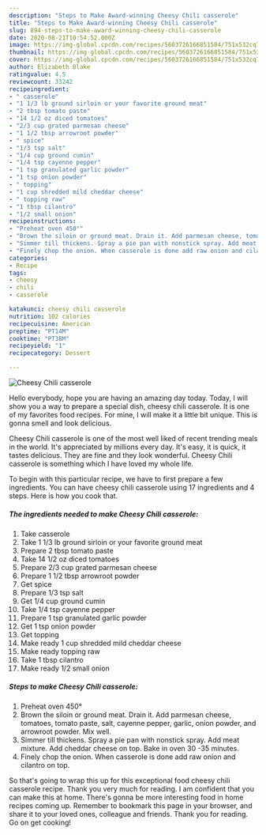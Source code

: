 ```yaml
---
description: "Steps to Make Award-winning Cheesy Chili casserole"
title: "Steps to Make Award-winning Cheesy Chili casserole"
slug: 894-steps-to-make-award-winning-cheesy-chili-casserole
date: 2020-08-21T10:54:52.000Z
image: https://img-global.cpcdn.com/recipes/5603726166851584/751x532cq70/cheesy-chili-casserole-recipe-main-photo.jpg
thumbnail: https://img-global.cpcdn.com/recipes/5603726166851584/751x532cq70/cheesy-chili-casserole-recipe-main-photo.jpg
cover: https://img-global.cpcdn.com/recipes/5603726166851584/751x532cq70/cheesy-chili-casserole-recipe-main-photo.jpg
author: Elizabeth Blake
ratingvalue: 4.5
reviewcount: 33242
recipeingredient:
- " casserole"
- "1 1/3 lb ground sirloin or your favorite ground meat"
- "2 tbsp tomato paste"
- "14 1/2 oz diced tomatoes"
- "2/3 cup grated parmesan cheese"
- "1 1/2 tbsp arrowroot powder"
- " spice"
- "1/3 tsp salt"
- "1/4 cup ground cumin"
- "1/4 tsp cayenne pepper"
- "1 tsp granulated garlic powder"
- "1 tsp onion powder"
- " topping"
- "1 cup shredded mild cheddar cheese"
- " topping raw"
- "1 tbsp cilantro"
- "1/2 small onion"
recipeinstructions:
- "Preheat oven 450°"
- "Brown the siloin or ground meat. Drain it. Add parmesan cheese, tomatoes, tomato paste, salt, cayenne pepper, garlic,  onion powder,  and arrowroot powder. Mix well."
- "Simmer till thickens. Spray a pie pan with nonstick spray. Add meat mixture.  Add cheddar cheese on top. Bake in oven 30 -35 minutes."
- "Finely chop the onion. When casserole is done add raw onion and cilantro on top."
categories:
- Recipe
tags:
- cheesy
- chili
- casserole

katakunci: cheesy chili casserole 
nutrition: 102 calories
recipecuisine: American
preptime: "PT14M"
cooktime: "PT38M"
recipeyield: "1"
recipecategory: Dessert

---
```



![Cheesy Chili casserole](https://img-global.cpcdn.com/recipes/5603726166851584/751x532cq70/cheesy-chili-casserole-recipe-main-photo.jpg)

Hello everybody, hope you are having an amazing day today. Today, I will show you a way to prepare a special dish, cheesy chili casserole. It is one of my favorites food recipes. For mine, I will make it a little bit unique. This is gonna smell and look delicious.

Cheesy Chili casserole is one of the most well liked of recent trending meals in the world. It's appreciated by millions every day. It's easy, it is quick, it tastes delicious. They are fine and they look wonderful. Cheesy Chili casserole is something which I have loved my whole life.




To begin with this particular recipe, we have to first prepare a few ingredients. You can have cheesy chili casserole using 17 ingredients and 4 steps. Here is how you cook that.

<!--inarticleads1-->

##### The ingredients needed to make Cheesy Chili casserole:

1. Take  casserole
1. Take 1 1/3 lb ground sirloin or your favorite ground meat
1. Prepare 2 tbsp tomato paste
1. Take 14 1/2 oz diced tomatoes
1. Prepare 2/3 cup grated parmesan cheese
1. Prepare 1 1/2 tbsp arrowroot powder
1. Get  spice
1. Prepare 1/3 tsp salt
1. Get 1/4 cup ground cumin
1. Take 1/4 tsp cayenne pepper
1. Prepare 1 tsp granulated garlic powder
1. Get 1 tsp onion powder
1. Get  topping
1. Make ready 1 cup shredded mild cheddar cheese
1. Make ready  topping raw
1. Take 1 tbsp cilantro
1. Make ready 1/2 small onion




<!--inarticleads2-->

##### Steps to make Cheesy Chili casserole:

1. Preheat oven 450°
1. Brown the siloin or ground meat. Drain it. Add parmesan cheese, tomatoes, tomato paste, salt, cayenne pepper, garlic,  onion powder,  and arrowroot powder. Mix well.
1. Simmer till thickens. Spray a pie pan with nonstick spray. Add meat mixture.  Add cheddar cheese on top. Bake in oven 30 -35 minutes.
1. Finely chop the onion. When casserole is done add raw onion and cilantro on top.




So that's going to wrap this up for this exceptional food cheesy chili casserole recipe. Thank you very much for reading. I am confident that you can make this at home. There's gonna be more interesting food in home recipes coming up. Remember to bookmark this page in your browser, and share it to your loved ones, colleague and friends. Thank you for reading. Go on get cooking!

